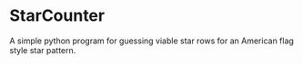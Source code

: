 # StarCounter

A simple python program for guessing viable star rows for an American flag style star pattern.